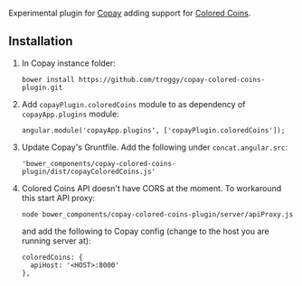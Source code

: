 Experimental plugin for [Copay](https://github.com/bitpay/copay) adding support for [Colored Coins](http://coloredcoins.org).

## Installation

1. In Copay instance folder:

    ````
    bower install https://github.com/troggy/copay-colored-coins-plugin.git
    ````

2. Add ``copayPlugin.coloredCoins`` module to as dependency of ``copayApp.plugins`` module:

     ````
     angular.module('copayApp.plugins', ['copayPlugin.coloredCoins']);
     ````

3. Update Copay's Gruntfile. Add the following under ``concat.angular.src``:

    ````
    'bower_components/copay-colored-coins-plugin/dist/copayColoredCoins.js'
    ````
4. Colored Coins API doesn't have CORS at the moment. To workaround this start API proxy:

    ````
    node bower_components/copay-colored-coins-plugin/server/apiProxy.js
    ````
    
    and add the following to Copay config (change <HOST> to the host you are running server at):
    
    ````
    coloredCoins: {
      apiHost: '<HOST>:8000'
    },
    ````
    
